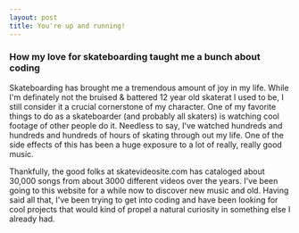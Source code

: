 ```yaml
---
layout: post
title: You're up and running!
---
```


### How my love for skateboarding taught me a bunch about coding

Skateboarding has brought me a tremendous amount of joy in my life. While I'm definately not the bruised & battered 12 year old skaterat I used to be, I still consider it a crucial cornerstone of my character. One of my favorite things to do as a skateboarder (and probably all skaters) is watching cool footage of other people do it. Needless to say, I've watched hundreds and hundreds and hundreds of hours of skating through out my life.  One of the side effects of this has been a huge exposure to a lot of really, really good music.

Thankfully, the good folks at skatevideosite.com has cataloged about 30,000 songs from about 3000 different videos over the years. I've been going to this website for a while now to discover new music and old. Having said all that, I've been trying to get into coding and have been looking for cool projects that would kind of propel a natural curiosity in something else I already had.

